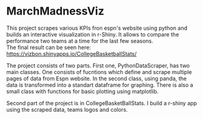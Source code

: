 # MarchMadnessViz

This project scrapes various KPIs fron espn's website using python and builds an interactive visualization in r-Shiny. It allows to compare the performance two teams at a time for the last few seasons.  
The final result can be seen here:
https://vizbon.shinyapps.io/CollegeBasketballStats/

The project consists of two parts. First one, PythonDataScraper, has two main classes. One consists of fucntions which define and scrape multiple pages of data from Espn website. In the second class, using panda, the data is transformed into a standart dataframe for graphing. There is also a small class with functions for basic plotting using matplotlib.


Second part of the project is in CollegeBasketBallStats. I build a r-shiny app using the scraped data, teams logos and colors.
